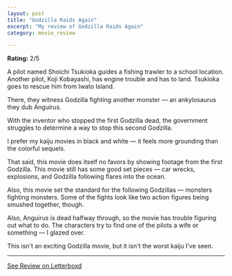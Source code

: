 ```yaml
---
layout: post
title: "Godzilla Raids Again"
excerpt: "My review of Godzilla Raids Again"
category: movie_review

---
```


**Rating:** 2/5

A pilot named Shoichi Tsukioka guides a fishing trawler to a school location. Another pilot, Koji Kobayashi, has engine trouble and has to land. Tsukioka goes to rescue him from Iwato Island.

There, they witness Godzilla fighting another monster — an ankylosaurus they dub Anguirus.

With the inventor who stopped the first Godzilla dead, the government struggles to determine a way to stop this second Godzilla.

I prefer my kaiju movies in black and white — it feels more grounding than the colorful sequels.

That said, this movie does itself no favors by showing footage from the first Godzilla. This movie still has some good set pieces — car wrecks, explosions, and Godzilla following flares into the ocean.

Also, this movie set the standard for the following Godzillas — monsters fighting monsters. Some of the fights look like two action figures being smushed together, though.

Also, Anguirus is dead halfway through, so the movie has trouble figuring out what to do. The characters try to find one of the pilots a wife or something — I glazed over.

This isn't an exciting Godzilla movie, but it isn't the worst kaiju I've seen.

<hr>

[See Review on Letterboxd](https://boxd.it/5Qf8uh)
